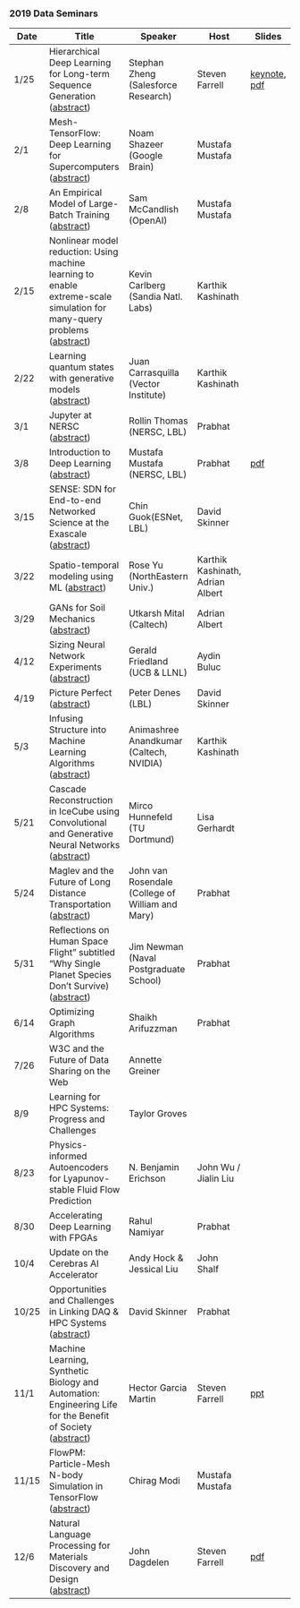 ### 2019 Data Seminars
|Date |Title                |Speaker                 |Host               |Slides       |
|-----|---------------------|------------------------|-------------------|-------------|
|1/25 |Hierarchical Deep Learning for Long-term Sequence Generation   ([abstract](abstracts/2019-01-25.md))|Stephan Zheng (Salesforce Research)  |Steven Farrell   |[keynote][2], [pdf][1]|
|2/1  |Mesh-TensorFlow: Deep Learning for Supercomputers              ([abstract](abstracts/2019-02-01.md))|Noam Shazeer (Google Brain)          |Mustafa Mustafa  | |
|2/8  |An Empirical Model of Large-Batch Training                     ([abstract](abstracts/2019-02-08.md))|Sam McCandlish (OpenAI)              |Mustafa Mustafa  | |
|2/15 |Nonlinear model reduction: Using machine learning to enable extreme-scale simulation for many-query problems ([abstract](abstracts/2019-02-15.md))|Kevin Carlberg (Sandia Natl. Labs)|Karthik Kashinath | |
|2/22 |Learning quantum states with generative models                 ([abstract](abstracts/2019-02-22.md))|Juan Carrasquilla (Vector Institute) |Karthik Kashinath  | |
|3/1  |Jupyter at NERSC                                               ([abstract](abstracts/2019-03-01.md))|Rollin Thomas (NERSC, LBL)           |Prabhat    | |
|3/8  |Introduction to Deep Learning                                  ([abstract](abstracts/2019-03-08.md))|Mustafa Mustafa (NERSC, LBL)         |Prabhat  |[pdf][3] |
|3/15 |SENSE: SDN for End-to-end Networked Science at the Exascale    ([abstract](abstracts/2019-03-15.md))|Chin Guok(ESNet, LBL)                |David Skinner | |
|3/22 |Spatio-temporal modeling using ML                              ([abstract](abstracts/2019-03-22.md))|Rose Yu (NorthEastern Univ.)         |Karthik Kashinath, Adrian Albert  | |
|3/29 |GANs for Soil Mechanics                                        ([abstract](abstracts/2019-03-29.md))|Utkarsh Mital (Caltech)              |Adrian Albert  | |
|4/12 |Sizing Neural Network Experiments                              ([abstract](abstracts/2019-04-12.md))|Gerald Friedland (UCB & LLNL)        |Aydin Buluc  | |
|4/19 |Picture Perfect                                                ([abstract](abstracts/2019-04-19.md))|Peter Denes (LBL)                    |David Skinner  | |
|5/3  |Infusing Structure into Machine Learning Algorithms            ([abstract](abstracts/2019-05-03.md))|Animashree Anandkumar (Caltech, NVIDIA)|Karthik Kashinath  | |
|5/21 |Cascade Reconstruction in IceCube using Convolutional and Generative Neural Networks   ([abstract](abstracts/2019-05-21.md))|Mirco Hunnefeld (TU Dortmund)|Lisa Gerhardt  | |
|5/24 |Maglev and the Future of Long Distance Transportation          ([abstract](abstracts/2019-05-24.md))|John van Rosendale (College of William and Mary)|Prabhat  | |
|5/31 |Reflections on Human Space Flight” subtitled “Why Single Planet Species Don’t Survive) ([abstract](abstracts/2019-05-31.md))|Jim Newman (Naval Postgraduate School)|Prabhat  | |
|6/14 |Optimizing Graph Algorithms                                     |Shaikh Arifuzzman |Prabhat  | |
|7/26 |W3C and the Future of Data Sharing on the Web |Annette Greiner | | |
|8/9  |Learning for HPC Systems: Progress and Challenges |Taylor Groves | | |
|8/23 |Physics-informed Autoencoders for Lyapunov-stable Fluid Flow Prediction |N. Benjamin Erichson |John Wu / Jialin Liu||
|8/30 |Accelerating Deep Learning with FPGAs                           |Rahul Namiyar |Prabhat  | |
|10/4 |Update on the Cerebras AI Accelerator |Andy Hock & Jessical Liu  |John Shalf | |
|10/25 |Opportunities and Challenges in Linking DAQ & HPC Systems ([abstract](abstracts/2019-10-25.md)) |David Skinner |Prabhat |||
|11/1|Machine Learning, Synthetic Biology and Automation: Engineering Life for the Benefit of Society ([abstract](abstracts/2019-11-01.md))|Hector Garcia Martin |Steven Farrell |[ppt][4]|
|11/15|FlowPM: Particle-Mesh N-body Simulation in TensorFlow ([abstract](abstracts/2019-11-15.md))|Chirag Modi |Mustafa Mustafa ||
|12/6 |Natural Language Processing for Materials Discovery and Design ([abstract](abstracts/2019-12-06.md))|John Dagdelen |Steven Farrell |[pdf][5]|

[1]: https://drive.google.com/open?id=1uTJjAPPnvY4ds0_02_jeYP9Uh3NyX8KG
[2]: https://drive.google.com/open?id=141SLMMx1mmJp3ZssruJ_AIR7K9OtSAPh
[3]: https://docs.google.com/presentation/d/1haI_h9jbvcSyM_ngCSC9-ZknLBJ6JDqVlb7NXk4NA3Y/edit#slide=id.g4c14c04cdd_0_111
[4]: https://drive.google.com/file/d/1WxAev_SDQ0EY5awKWJjrDiCvlmx0au4n/view?usp=sharing
[5]: https://drive.google.com/file/d/1BAtOS6cO6vuMw9TGLpuesKIQAhUCbo66/view?usp=sharing
